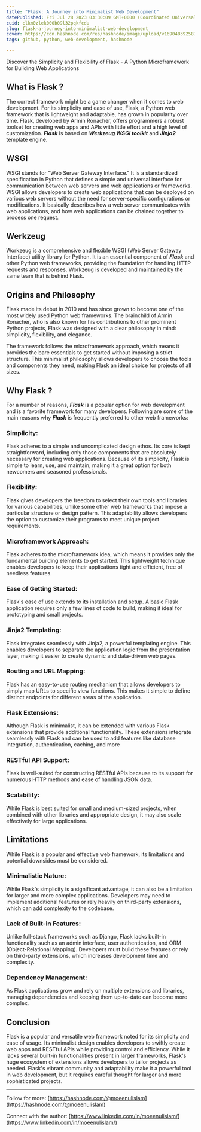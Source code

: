 ```yaml
---
title: "Flask: A Journey into Minimalist Web Development"
datePublished: Fri Jul 28 2023 03:30:09 GMT+0000 (Coordinated Universal Time)
cuid: clkm0zlek000b09l32pqkfcdu
slug: flask-a-journey-into-minimalist-web-development
cover: https://cdn.hashnode.com/res/hashnode/image/upload/v1690483925873/cd534d52-8571-46a4-9ba4-a6e817cc4c4e.png
tags: github, python, web-development, hashnode

---
```


Discover the Simplicity and Flexibility of Flask - A Python Microframework for Building Web Applications

## What is Flask ?

The correct framework might be a game changer when it comes to web development. For its simplicity and ease of use, Flask, a Python web framework that is lightweight and adaptable, has grown in popularity over time. Flask, developed by Armin Ronacher, offers programmers a robust toolset for creating web apps and APIs with little effort and a high level of customization. ***Flask*** is based on ***Werkzeug WSGI toolkit*** and ***Jinja2*** template engine.

## WSGI

WSGI stands for "Web Server Gateway Interface." It is a standardized specification in Python that defines a simple and universal interface for communication between web servers and web applications or frameworks. WSGI allows developers to create web applications that can be deployed on various web servers without the need for server-specific configurations or modifications. It basically describes how a web server communicates with web applications, and how web applications can be chained together to process one request.

## Werkzeug

Workzeug is a comprehensive and flexible WSGI (Web Server Gateway Interface) utility library for Python. It is an essential component of ***Flask*** and other Python web frameworks, providing the foundation for handling HTTP requests and responses. Workzeug is developed and maintained by the same team that is behind Flask.

## Origins and Philosophy

Flask made its debut in 2010 and has since grown to become one of the most widely used Python web frameworks. The brainchild of Armin Ronacher, who is also known for his contributions to other prominent Python projects, Flask was designed with a clear philosophy in mind: simplicity, flexibility, and elegance.

The framework follows the microframework approach, which means it provides the bare essentials to get started without imposing a strict structure. This minimalist philosophy allows developers to choose the tools and components they need, making Flask an ideal choice for projects of all sizes.

## Why Flask ?

For a number of reasons, ***Flask*** is a popular option for web development and is a favorite framework for many developers. Following are some of the main reasons why ***Flask*** is frequently preferred to other web frameworks:

### Simplicity:

Flask adheres to a simple and uncomplicated design ethos. Its core is kept straightforward, including only those components that are absolutely necessary for creating web applications. Because of its simplicity, Flask is simple to learn, use, and maintain, making it a great option for both newcomers and seasoned professionals.

### Flexibility:

Flask gives developers the freedom to select their own tools and libraries for various capabilities, unlike some other web frameworks that impose a particular structure or design pattern. This adaptability allows developers the option to customize their programs to meet unique project requirements.

### Microframework Approach:

Flask adheres to the microframework idea, which means it provides only the fundamental building elements to get started. This lightweight technique enables developers to keep their applications tight and efficient, free of needless features.

### Ease of Getting Started:

Flask's ease of use extends to its installation and setup. A basic Flask application requires only a few lines of code to build, making it ideal for prototyping and small projects.

### Jinja2 Templating:

Flask integrates seamlessly with Jinja2, a powerful templating engine. This enables developers to separate the application logic from the presentation layer, making it easier to create dynamic and data-driven web pages.

### Routing and URL Mapping:

Flask has an easy-to-use routing mechanism that allows developers to simply map URLs to specific view functions. This makes it simple to define distinct endpoints for different areas of the application.

### Flask Extensions:

Although Flask is minimalist, it can be extended with various Flask extensions that provide additional functionality. These extensions integrate seamlessly with Flask and can be used to add features like database integration, authentication, caching, and more

### RESTful API Support:

Flask is well-suited for constructing RESTful APIs because to its support for numerous HTTP methods and ease of handling JSON data.

### Scalability:

While Flask is best suited for small and medium-sized projects, when combined with other libraries and appropriate design, it may also scale effectively for large applications.

## Limitations

While Flask is a popular and effective web framework, its limitations and potential downsides must be considered.

### Minimalistic Nature:

While Flask's simplicity is a significant advantage, it can also be a limitation for larger and more complex applications. Developers may need to implement additional features or rely heavily on third-party extensions, which can add complexity to the codebase.

### Lack of Built-in Features:

Unlike full-stack frameworks such as Django, Flask lacks built-in functionality such as an admin interface, user authentication, and ORM (Object-Relational Mapping). Developers must build these features or rely on third-party extensions, which increases development time and complexity.

### Dependency Management:

As Flask applications grow and rely on multiple extensions and libraries, managing dependencies and keeping them up-to-date can become more complex.

## Conclusion

Flask is a popular and versatile web framework noted for its simplicity and ease of usage. Its minimalist design enables developers to swiftly create web apps and RESTful APIs while providing control and efficiency. While it lacks several built-in functionalities present in larger frameworks, Flask's huge ecosystem of extensions allows developers to tailor projects as needed. Flask's vibrant community and adaptability make it a powerful tool in web development, but it requires careful thought for larger and more sophisticated projects.

---

Follow for more: [https://hashnode.com/@moeenulislam](https://hashnode.com/@moeenulislam)

Connect with the author: [https://www.linkedin.com/in/moeenulislam/](https://www.linkedin.com/in/moeenulislam/)